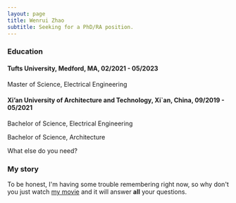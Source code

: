 ```yaml
---
layout: page
title: Wenrui Zhao
subtitle: Seeking for a PhD/RA position.
---
```


### Education

#### Tufts University, Medford, MA, 02/2021 - 05/2023
Master of Science, Electrical Engineering

#### Xi’an University of Architecture and Technology, Xi`an, China, 09/2019 - 05/2021
Bachelor of Science, Electrical Engineering

Bachelor of Science, Architecture



What else do you need?

### My story

To be honest, I'm having some trouble remembering right now, so why don't you just watch [my movie](https://en.wikipedia.org/wiki/The_Princess_Bride_%28film%29) and it will answer **all** your questions.
